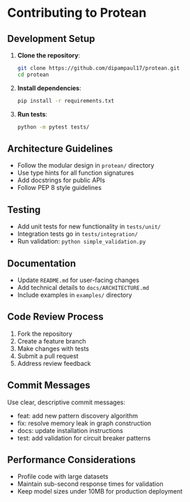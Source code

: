 # Contributing to Protean

## Development Setup

1. **Clone the repository**:
   ```bash
   git clone https://github.com/dipampaul17/protean.git
   cd protean
   ```

2. **Install dependencies**:
   ```bash
   pip install -r requirements.txt
   ```

3. **Run tests**:
   ```bash
   python -m pytest tests/
   ```

## Architecture Guidelines

- Follow the modular design in `protean/` directory
- Use type hints for all function signatures
- Add docstrings for public APIs
- Follow PEP 8 style guidelines

## Testing

- Add unit tests for new functionality in `tests/unit/`
- Integration tests go in `tests/integration/`
- Run validation: `python simple_validation.py`

## Documentation

- Update `README.md` for user-facing changes
- Add technical details to `docs/ARCHITECTURE.md`
- Include examples in `examples/` directory

## Code Review Process

1. Fork the repository
2. Create a feature branch
3. Make changes with tests
4. Submit a pull request
5. Address review feedback

## Commit Messages

Use clear, descriptive commit messages:
- feat: add new pattern discovery algorithm
- fix: resolve memory leak in graph construction
- docs: update installation instructions
- test: add validation for circuit breaker patterns

## Performance Considerations

- Profile code with large datasets
- Maintain sub-second response times for validation
- Keep model sizes under 10MB for production deployment 
